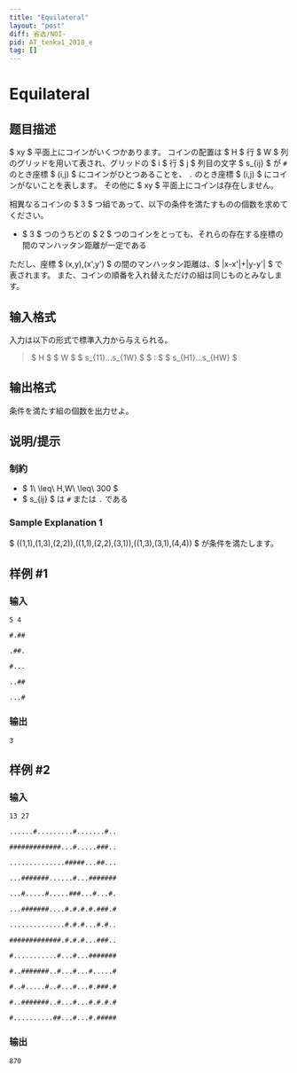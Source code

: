 ```yaml
---
title: "Equilateral"
layout: "post"
diff: 省选/NOI-
pid: AT_tenka1_2018_e
tag: []
---
```


# Equilateral

## 题目描述

[problemUrl]: https://atcoder.jp/contests/tenka1-2018/tasks/tenka1_2018_e

$ xy $ 平面上にコインがいくつかあります。 コインの配置は $ H $ 行 $ W $ 列のグリッドを用いて表され、グリッドの $ i $ 行 $ j $ 列目の文字 $ s_{ij} $ が `#` のとき座標 $ (i,j) $ にコインがひとつあることを、 `.` のとき座標 $ (i,j) $ にコインがないことを表します。 その他に $ xy $ 平面上にコインは存在しません。

相異なるコインの $ 3 $ つ組であって、以下の条件を満たすものの個数を求めてください。

- $ 3 $ つのうちどの $ 2 $ つのコインをとっても、それらの存在する座標の間のマンハッタン距離が一定である

ただし、座標 $ (x,y),(x',y') $ の間のマンハッタン距離は、$ |x-x'|+|y-y'| $ で表されます。 また、コインの順番を入れ替えただけの組は同じものとみなします。

## 输入格式

入力は以下の形式で標準入力から与えられる。

> $ H $ $ W $ $ s_{11}...s_{1W} $ $ : $ $ s_{H1}...s_{HW} $

## 输出格式

条件を満たす組の個数を出力せよ。

## 说明/提示

### 制約

- $ 1\ \leq\ H,W\ \leq\ 300 $
- $ s_{ij} $ は `#` または `.` である

### Sample Explanation 1

$ ((1,1),(1,3),(2,2)),((1,1),(2,2),(3,1)),((1,3),(3,1),(4,4)) $ が条件を満たします。

## 样例 #1

### 输入

```
5 4
#.##
.##.
#...
..##
...#
```

### 输出

```
3
```

## 样例 #2

### 输入

```
13 27
......#.........#.......#..
#############...#.....###..
..............#####...##...
...#######......#...#######
...#.....#.....###...#...#.
...#######....#.#.#.#.###.#
..............#.#.#...#.#..
#############.#.#.#...###..
#...........#...#...#######
#..#######..#...#...#.....#
#..#.....#..#...#...#.###.#
#..#######..#...#...#.#.#.#
#..........##...#...#.#####
```

### 输出

```
870
```

